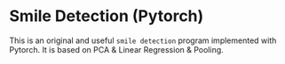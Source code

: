 # Smile Detection (Pytorch)

This is an original and useful `smile detection` program implemented with Pytorch.
It is based on PCA & Linear Regression & Pooling.
